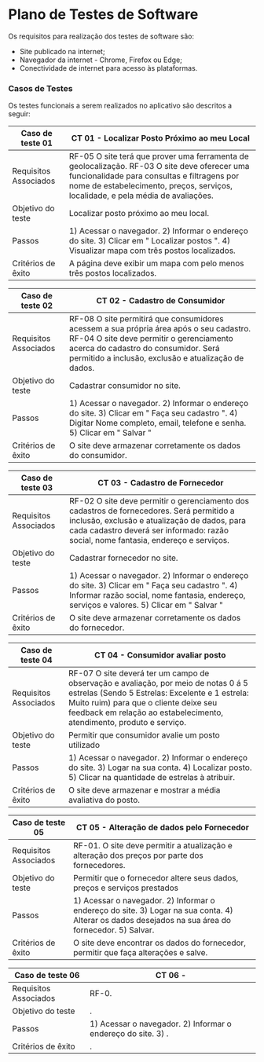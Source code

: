 # Plano de Testes de Software
Os requisitos para realização dos testes de software são:
- Site publicado na internet;
- Navegador da internet - Chrome, Firefox ou Edge;
- Conectividade de internet para acesso às plataformas.

 
### Casos de Testes
Os testes funcionais a serem realizados no aplicativo são descritos a seguir:

|Caso de teste 01     | CT 01 - Localizar Posto Próximo ao meu Local |
|-------|-------------------------
|Requisitos Associados | 	 RF-05 O site terá que prover uma ferramenta de geolocalização. RF-03 O site deve oferecer uma funcionalidade para consultas e filtragens por nome de estabelecimento, preços, serviços, localidade, e pela média de avaliações.
|Objetivo do teste| Localizar posto próximo ao meu local. |
|Passos |	1) Acessar o navegador.	2) Informar o endereço do site. 3) Clicar em " Localizar postos ". 4) Visualizar mapa com três postos localizados.|
|Critérios de êxito| A página deve exibir um mapa com pelo menos três postos localizados. |

|Caso de teste 02     | CT 02 - Cadastro de Consumidor |
|-------|-------------------------
|Requisitos Associados | 	 RF-08 O site permitirá que consumidores acessem a sua própria área após o seu cadastro. RF-04 O site deve permitir o gerenciamento acerca do cadastro do consumidor. Será permitido a inclusão, exclusão e atualização de dados.
|Objetivo do teste| Cadastrar consumidor no site. |
|Passos |	1) Acessar o navegador.	2) Informar o endereço do site. 3) Clicar em " Faça seu cadastro ". 4) Digitar Nome completo, email, telefone e senha. 5) Clicar em " Salvar "|
|Critérios de êxito| O site deve armazenar corretamente os dados do consumidor. |

|Caso de teste 03     | CT 03 - Cadastro de Fornecedor |
|-------|-------------------------
|Requisitos Associados | 	 RF-02 O site deve permitir o gerenciamento dos cadastros de fornecedores. Será permitido a inclusão, exclusão e atualização de dados, para cada cadastro deverá ser informado: razão social, nome fantasia, endereço e serviços.
|Objetivo do teste| Cadastrar fornecedor no site. |
|Passos |	1) Acessar o navegador.	2) Informar o endereço do site. 3) Clicar em " Faça seu cadastro ". 4) Informar razão social, nome fantasia, endereço, serviços e valores. 5) Clicar em " Salvar "|
|Critérios de êxito| O site deve armazenar corretamente os dados do fornecedor. |

|Caso de teste 04     | CT 04 - Consumidor avaliar posto   |
|-------|-------------------------
|Requisitos Associados | 	 RF-07 O site deverá ter um campo de observação e avaliação, por meio de notas 0 á 5 estrelas (Sendo 5 Estrelas: Excelente e 1 estrela: Muito ruim) para que o cliente deixe seu feedback em relação ao estabelecimento, atendimento, produto e serviço.
|Objetivo do teste| Permitir que consumidor avalie um posto utilizado |
|Passos |	1) Acessar o navegador.	2) Informar o endereço do site. 3) Logar na sua conta. 4) Localizar posto. 5) Clicar na quantidade de estrelas à atribuir.|
|Critérios de êxito| O site deve armazenar e mostrar a média avaliativa do posto.|

|Caso de teste 05     | CT 05 - Alteração de dados pelo Fornecedor |
|-------|-------------------------
|Requisitos Associados | 	 RF-01. O site deve permitir a atualização e alteração dos preços por parte dos fornecedores.
|Objetivo do teste| Permitir que o fornecedor altere seus dados, preços e serviços prestados |
|Passos |	1) Acessar o navegador.	2) Informar o endereço do site. 3) Logar na sua conta. 4) Alterar os dados desejados na sua área do fornecedor. 5) Salvar.|
|Critérios de êxito| O site deve encontrar os dados do fornecedor, permitir que faça alterações e salve.  |

|Caso de teste 06     | CT 06 -   |
|-------|-------------------------
|Requisitos Associados | 	 RF-0.
|Objetivo do teste| . |
|Passos |	1) Acessar o navegador.	2) Informar o endereço do site. 3) .|
|Critérios de êxito| . |




